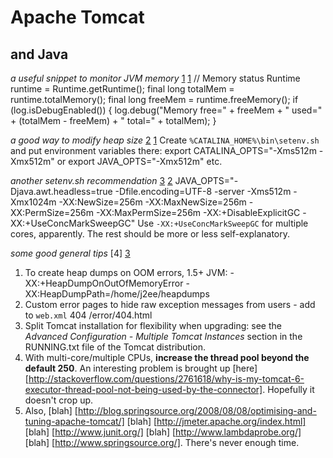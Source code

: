 # Apache Tomcat
## and Java


*a useful snippet to monitor JVM memory* [1] [1]
	// Memory status
	Runtime         runtime =       Runtime.getRuntime();
	final long      totalMem =      runtime.totalMemory();
	final long      freeMem =       runtime.freeMemory();
	if (log.isDebugEnabled()) {
		log.debug("Memory free=" + freeMem + 
		" used=" + (totalMem - freeMem) + 
		" total=" + totalMem);
	}

*a good way to modify heap size* [2] [1]
Create `%CATALINA_HOME%\bin\setenv.sh` and put environment variables there:
	export CATALINA_OPTS="-Xms512m -Xmx512m"
or
	export JAVA_OPTS="-Xmx512m"
etc.

*another setenv.sh recommendation* [3] [2]
	JAVA_OPTS="-Djava.awt.headless=true -Dfile.encoding=UTF-8 
	-server -Xms512m -Xmx1024m
	-XX:NewSize=256m -XX:MaxNewSize=256m -XX:PermSize=256m 
	-XX:MaxPermSize=256m
	-XX:+DisableExplicitGC 
	-XX:+UseConcMarkSweepGC"
Use `-XX:+UseConcMarkSweepGC` for multiple cores, apparently. The rest should be more or less self-explanatory.

*some good general tips* [4] [3]
1.  To create heap dumps on OOM errors, 1.5+ JVM:
		-XX:+HeapDumpOnOutOfMemoryError -XX:HeapDumpPath=/home/j2ee/heapdumps
2.  Custom error pages to hide raw exception messages from users - add to `web.xml`
		<error-page>
			<error-code>404</error-code>
			<location>/error/404.html</location>
		</error-page>
3.  Split Tomcat installation for flexibility when upgrading: see the *Advanced Configuration - Multiple Tomcat Instances* section in the RUNNING.txt file of the Tomcat distribution.
4.  With multi-core/multiple CPUs, **increase the thread pool beyond the default 250**.
	An interesting problem is brought up [here] [http://stackoverflow.com/questions/2761618/why-is-my-tomcat-6-executor-thread-pool-not-being-used-by-the-connector]. Hopefully it doesn't crop up.
5.  Also, [blah] [http://blog.springsource.org/2008/08/08/optimising-and-tuning-apache-tomcat/] [blah] [http://jmeter.apache.org/index.html] [blah] [http://www.junit.org/] [blah] [http://www.lambdaprobe.org/] [blah] [http://www.springsource.org/]. There's never enough time.

[1]: http://stackoverflow.com/questions/2718786/how-to-increase-java-heap-space-for-a-tomcat-app	"Stack Overflow link 1"
[2]: http://stackoverflow.com/questions/6398053/cant-change-tomcat-7-heap-size/10950387#10950387	"Stack Overflow link 2"
[3]: http://digitalsanctum.com/2007/08/18/20-tips-for-using-tomcat-in-production/			"20 Tips for using Tomcat in Production"

